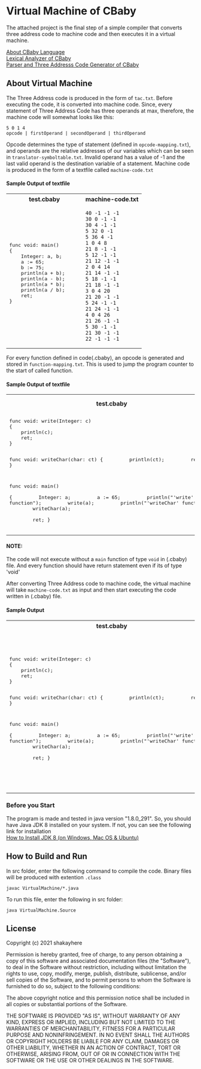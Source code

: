 # Virtual Machine of CBaby
The attached project is the final step of a simple compiler that converts three address code to machine code and then executes it in a virtual machine.

[About CBaby Language](https://github.com/shakayhere/lexical-analyzer-of-cbaby#about-cbaby-language)
<br />
[Lexical Analyzer of CBaby](https://github.com/shakayhere/lexical-analyzer-of-cbaby)
<br />
[Parser and Three Addresss Code Generator of CBaby](https://github.com/shakayhere/parser-and-tac-generator-of-cbaby)

## About Virtual Machine
The Three Address code is produced in the form of `tac.txt`. Before executing the code, it is converted into machine code.
Since, every statement of Three Address Code has three operands at max, therefore, the machine code will somewhat looks like this:

```
5 0 1 4
opcode | firstOperand | secondOperand | thirdOperand
```

Opcode determines the type of statement (defined in `opcode-mapping.txt`), and operands are the relative addresses of our variables which can be seen in `translator-symboltable.txt`. Invalid operand has a value of -1 and the last valid operand is the destination variable of a statement. Machine code is produced in the form of a textfile called `machine-code.txt`

#### Sample Output of textfile
<table>
<tr>
<th>test.cbaby</th>
<th>machine-code.txt</th>
</tr>
<tr>
<td>
<pre>
func void: main()		
{
	Integer: a, b;	
	a := 65;
	b := 75;
	println(a + b);
	println(a - b);
	println(a * b);
	println(a / b);
	ret;
}

</pre>
</td>
<td>

```
40 -1 -1 -1
30 0 -1 -1
30 4 -1 -1
5 32 0 -1
5 36 4 -1
1 0 4 8
21 8 -1 -1
5 12 -1 -1
21 12 -1 -1
2 0 4 14
21 14 -1 -1
5 18 -1 -1
21 18 -1 -1
3 0 4 20
21 20 -1 -1
5 24 -1 -1
21 24 -1 -1
4 0 4 26
21 26 -1 -1
5 30 -1 -1
21 30 -1 -1
22 -1 -1 -1
```

</td>
</tr>
</table>


For every function defined in code(.cbaby), an opcode is generated and stored in `function-mapping.txt`. This is used to jump the program counter to the start of called function.

#### Sample Output of textfile
<table>
<tr>
<th>test.cbaby</th>
<th>function-mapping.txt</th>
</tr>
<tr>
<td>
<pre>
func void: write(Integer: c)
{
	println(c);
	ret;
}

func void: writeChar(char: ct)
{
	&emsp;&emsp;&emsp;&emsp;&emsp;&emsp;&emsp;&emsp;println(ct);
	&emsp;&emsp;&emsp;&emsp;&emsp;&emsp;&emsp;&emsp;ret;
}

func void: main()		
{
	&emsp;&emsp;&emsp;&emsp;&emsp;&emsp;&emsp;&emsp;Integer: a;	
	&emsp;&emsp;&emsp;&emsp;&emsp;&emsp;&emsp;&emsp;a := 65;
	&emsp;&emsp;&emsp;&emsp;&emsp;&emsp;&emsp;&emsp;println("'write' function");
	&emsp;&emsp;&emsp;&emsp;&emsp;&emsp;&emsp;&emsp;write(a);
	&emsp;&emsp;&emsp;&emsp;&emsp;&emsp;&emsp;&emsp;println("'writeChar' function");
	&emsp;&emsp;&emsp;&emsp;&emsp;&emsp;&emsp;&emsp;writeChar(a);	
	&emsp;&emsp;&emsp;&emsp;&emsp;&emsp;&emsp;&emsp;ret;
}
</pre>
</td>
<td>

```
write	40
writeChar	41
main	42

```

</td>
</tr>
</table>

#### NOTE:
The code will not execute without a `main` function of type `void` in (.cbaby) file. And every function should have return statement even if its of type 'void'

After converting Three Address code to machine code, the virtual machine will take `machine-code.txt` as input and then start executing the code written in (.cbaby) file. 

#### Sample Output
<table>
<tr>
<th>test.cbaby</th>
<th>Output</th>
</tr>
<tr>
<td>
<pre>
func void: write(Integer: c)
{
	println(c);
	ret;
}

func void: writeChar(char: ct)
{
	&emsp;&emsp;&emsp;&emsp;&emsp;&emsp;&emsp;&emsp;println(ct);
	&emsp;&emsp;&emsp;&emsp;&emsp;&emsp;&emsp;&emsp;ret;
}

func void: main()		
{
	&emsp;&emsp;&emsp;&emsp;&emsp;&emsp;&emsp;&emsp;Integer: a;	
	&emsp;&emsp;&emsp;&emsp;&emsp;&emsp;&emsp;&emsp;a := 65;
	&emsp;&emsp;&emsp;&emsp;&emsp;&emsp;&emsp;&emsp;println("'write' function");
	&emsp;&emsp;&emsp;&emsp;&emsp;&emsp;&emsp;&emsp;write(a);
	&emsp;&emsp;&emsp;&emsp;&emsp;&emsp;&emsp;&emsp;println("'writeChar' function");
	&emsp;&emsp;&emsp;&emsp;&emsp;&emsp;&emsp;&emsp;writeChar(a);	
	&emsp;&emsp;&emsp;&emsp;&emsp;&emsp;&emsp;&emsp;ret;
}
</pre>
</td>
<td>

```
Execution successful. Check textfile for generated tokens!
Parser successfully generated. Check textfile!
Three-Address Code successfully generated. Check textfile!
Executing code...
'write' function
65
'writeChar' function
A

```

</td>
</tr>
</table>

### Before you Start
The program is made and tested in java version "1.8.0_291". So, you should have Java JDK 8 installed on your system. If not, you can see the following link for installation
<br />
[How to Install JDK 8 (on Windows, Mac OS & Ubuntu)](http://cnaiman.com/COMP170/Orientation/How%20to%20Install%20JDK%208%20%28on%20Windows%2C%20Mac%20OS%2C%20Ubuntu%29%20and%20Get%20Started%20with%20Java%20Programming.html "How to Install JDK 8")


## How to Build and Run
In src folder, enter the following command to compile the code. Binary files will be produced with extention `.class`
```
javac VirtualMachine/*.java
```

To run this file, enter the following in src folder:
```
java VirtualMachine.Source
```

## License
Copyright (c) 2021 shakayhere

Permission is hereby granted, free of charge, to any person obtaining a copy
of this software and associated documentation files (the "Software"), to deal
in the Software without restriction, including without limitation the rights
to use, copy, modify, merge, publish, distribute, sublicense, and/or sell
copies of the Software, and to permit persons to whom the Software is
furnished to do so, subject to the following conditions:

The above copyright notice and this permission notice shall be included in all
copies or substantial portions of the Software.

THE SOFTWARE IS PROVIDED "AS IS", WITHOUT WARRANTY OF ANY KIND, EXPRESS OR
IMPLIED, INCLUDING BUT NOT LIMITED TO THE WARRANTIES OF MERCHANTABILITY,
FITNESS FOR A PARTICULAR PURPOSE AND NONINFRINGEMENT. IN NO EVENT SHALL THE
AUTHORS OR COPYRIGHT HOLDERS BE LIABLE FOR ANY CLAIM, DAMAGES OR OTHER
LIABILITY, WHETHER IN AN ACTION OF CONTRACT, TORT OR OTHERWISE, ARISING FROM,
OUT OF OR IN CONNECTION WITH THE SOFTWARE OR THE USE OR OTHER DEALINGS IN THE
SOFTWARE.
